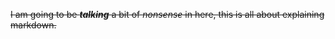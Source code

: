 ~~I am going to be __*talking*__ a bit of *nonsense* in here, this is all about explaining markdown.~~ 
